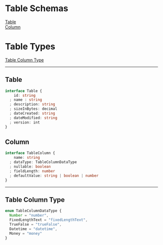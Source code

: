 # Table Schemas

[Table](#table)  
[Column](#column)  

# Table Types
[Table Column Type](#table-column-type)  

---
## Table

```typescript
interface Table {
    id: string
  ; name : string
  ; description: string
  ; sizeInBytes: decimal
  ; dateCreated: string
  ; dateModified: string
  ; version: int
}
```

## Column

```typescript
interface TableColumn {
    name: string
  ; dataType: TableColumnDataType
  ; nullable: boolean
  ; fieldLength: number
  ; defaultValue: string | boolean | number
}
```
---

## Table Column Type
```typescript
enum TableColumnDataType {
  Number = "number",
  FixedLengthText = "fixedLengthText",
  TrueFalse = "trueFalse",
  Datetime = "datetime",
  Money = "money"
}
```
